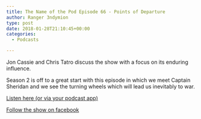 ```yaml
---
title: The Name of the Pod Episode 66 - Points of Departure
author: Ranger 3ndymion
type: post
date: 2018-01-28T21:10:45+00:00
categories:
  - Podcasts

---
```


Jon Cassie and Chris Tatro discuss the show with a focus on its enduring influence. 

Season 2 is off to a great start with this episode in which we meet Captain Sheridan and we see the turning wheels which will lead us inevitably to war.

[Listen here (or via your podcast app)](https://www.ilinxilinx.com/nameofthepod/2018/1/26/points-of-departure/ "Braving Babylon 5: Episode 66 Fanfic Fun")

[Follow the show on facebook](https://www.facebook.com/TheNameofthePod/ "Facebook page: The Name of the Pod")

